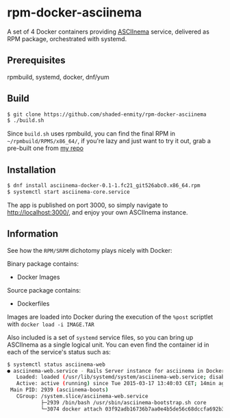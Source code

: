 # rpm-docker-asciinema
A set of 4 Docker containers providing [ASCIInema](https://asciinema.org/) service, delivered as RPM package, orchestrated with systemd.

## Prerequisites

rpmbuild, systemd, docker, dnf/yum

## Build

```bash
$ git clone https://github.com/shaded-enmity/rpm-docker-asciinema
$ ./build.sh
```

Since `build.sh` uses rpmbuild, you can find the final RPM in `~/rpmbuild/RPMS/x86_64/`, if you're lazy and just want to try it out, grab a pre-built one from [my repo](https://podvody.fedorapeople.org/asciinema-docker-0.1-1.fc21_git526abc0.x86_64.rpm)

## Installation

```bash
$ dnf install asciinema-docker-0.1-1.fc21_git526abc0.x86_64.rpm
$ systemctl start asciinema-core.service
```

The app is published on port 3000, so simply navigate to [http://localhost:3000/](http://localhost:3000/), and enjoy your own ASCIInema instance.

## Information

See how the `RPM/SRPM` dichotomy plays nicely with Docker:

Binary package contains:
 - Docker Images

Source package contains:
 - Dockerfiles

Images are loaded into Docker during the execution of the `%post` scriptlet with `docker load -i IMAGE.TAR`

Also included is a set of `systemd` service files, so you can bring up ASCIInema as a single logical unit. You can even find the container id in each of the service's status such as:

```bash
$ systemctl status asciinema-web
● asciinema-web.service - Rails Server instance for asciinema in Docker
   Loaded: loaded (/usr/lib/systemd/system/asciinema-web.service; disabled)
   Active: active (running) since Tue 2015-03-17 13:40:03 CET; 14min ago
 Main PID: 2939 (asciinema-boots)
   CGroup: /system.slice/asciinema-web.service
           ├─2939 /bin/bash /usr/sbin/asciinema-bootstrap.sh core
           └─3074 docker attach 03f92adb16736b7aa0e4b5de56c68dccfa692b30db4051287344e1b599e95fc2
```


 
